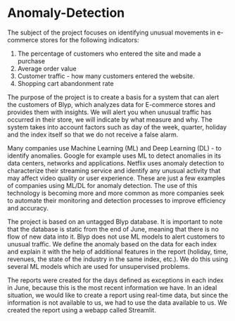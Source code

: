# Anomaly-Detection

The subject of the project focuses on identifying unusual movements in e-commerce stores for the following indicators:
1. The percentage of customers who entered the site and made a purchase
2. Average order value
3. Customer traffic - how many customers entered the website.
4. Shopping cart abandonment rate

The purpose of the project is to create a basis for a system that can alert the customers of Blyp, which analyzes data for E-commerce stores and provides them with insights. We will alert you when unusual traffic has occurred in their store, we will indicate by what measure and why. The system takes into account factors such as day of the week, quarter, holiday and the index itself so that we do not receive a false alarm.

Many companies use Machine Learning (ML) and Deep Learning (DL) - to identify anomalies. Google for example uses ML to detect anomalies in its data centers, networks and applications. Netflix uses anomaly detection to characterize their streaming service and identify any unusual activity that may affect video quality or user experience.
These are just a few examples of companies using ML/DL for anomaly detection. The use of this technology is becoming more and more common as more companies seek to automate their monitoring and detection processes to improve efficiency and accuracy.

The project is based on an untagged Blyp database. It is important to note that the database is static from the end of June, meaning that there is no flow of new data into it. Blyp does not use ML models to alert customers to unusual traffic. We define the anomaly based on the data for each index and explain it with the help of additional features in the report (holiday, time, revenues, the state of the industry in the same index, etc.). We do this using several ML models which are used for unsupervised problems.

The reports were created for the days defined as exceptions in each index in June, because this is the most recent information we have. In an ideal situation, we would like to create a report using real-time data, but since the information is not available to us, we had to use the data available to us. We created the report using a webapp called Streamlit.
